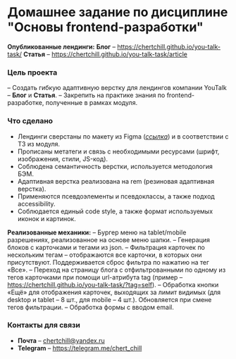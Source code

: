 # Домашнее задание по дисциплине "Основы frontend-разработки"

**Опубликованные лендинги:**
**Блог** – https://chertchill.github.io/you-talk-task/
**Статья** – https://chertchill.github.io/you-talk-task/article

### Цель проекта
– Создать гибкую адаптивную верстку для лендингов компании YouTalk – **Блог** и **Статья**.
– Закрепить на практике знания по frontend-разработке, полученные в рамках модуля.

### Что сделано
- Лендинги сверстаны по макету из Figma ([*ссылка*](https://www.figma.com/file/ZbO9i7y6g8YJWSwNkodFgm/Dr.Web_Frontend_Test?type=design&node-id=0%3A1&mode=design&t=wEPlADWGrT62oYul-1)) и в соответствии с ТЗ из модуля.
- Прописаны метатеги и связь с необходимыми ресурсами (шрифт, изображения, стили, JS-код).
- Соблюдена семантичность верстки, используется методология БЭМ.
- Адаптивная верстка реализована на rem (резиновая адаптивная верстка).
- Применяются псевдоэлементы и псевдоклассы, а также подход accessibility.
- Соблюдается единый code style, а также формат используемых иконок и картинок.

**Реализованные механики:**
– Бургер меню на tablet/mobile разрешениях, реализованное на основе меню шапки.
– Генерация блоков с карточками и тегами из json.
– Фильтрация карточек по нескольким тегам – отображаются все карточки, в которых они присутствуют. Поддерживается сброс фильтра по нажатию на тег «Все».
– Переход на страницу блога с отфильтрованными по одному из тегов карточками при помощи url-атрибута tag (пример – https://chertchill.github.io/you-talk-task/?tag=self).
– Обработка кнопки «Ещё» для отображения карточек, выходящих за лимит видимых (для desktop и tablet – 8 шт., для mobile – 4 шт.). Обновляется при смене тегов фильтрации.
– Обработка формы с вводом email.


### Контакты для связи
- **Почта** – chertchill@yandex.ru
- **Telegram** – https://telegram.me/chert_chill
